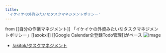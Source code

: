 ```yaml
---
title:
 'イケイケの外資みたいなタスクマネジメントポリシー'
---
```


from [[自分の作業マネジメント]]
「イケイケの外資みたいなタスクマネジメントポリシー」[[axokxi]]
[[Google Calendar全登録Todo管理]]がベース
![image](https://gyazo.com/7b717ee8a0a80d37e4288b900b4a785b/thumb/1000)

- [/akitok/タスクマネジメント](https://scrapbox.io/akitok/タスクマネジメント)
